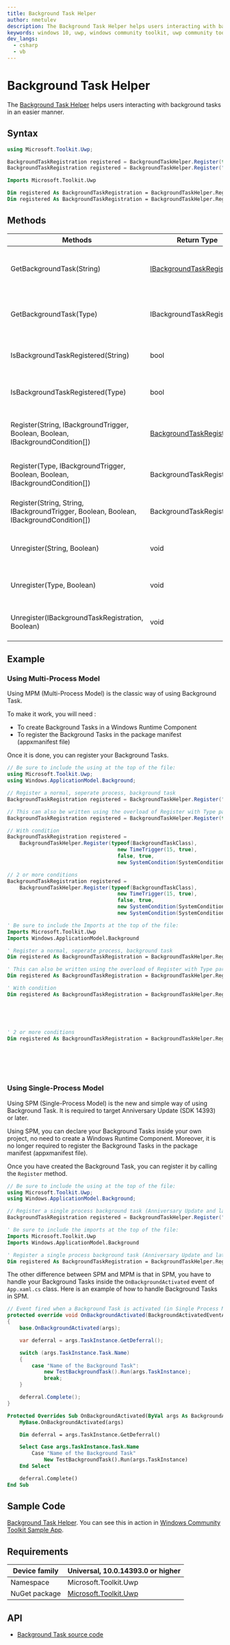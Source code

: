 ```yaml
---
title: Background Task Helper
author: nmetulev
description: The Background Task Helper helps users interacting with background tasks in an easier manner. 
keywords: windows 10, uwp, windows community toolkit, uwp community toolkit, uwp toolkit, Background Task Helper
dev_langs:
  - csharp
  - vb
---
```


# Background Task Helper

The [Background Task Helper](https://docs.microsoft.com/dotnet/api/microsoft.toolkit.uwp.helpers.backgroundtaskhelper) helps users interacting with background tasks in an easier manner. 

## Syntax

```csharp
using Microsoft.Toolkit.Uwp;

BackgroundTaskRegistration registered = BackgroundTaskHelper.Register(typeof(BackgroundTaskClass), new TimeTrigger(15, true));
BackgroundTaskRegistration registered = BackgroundTaskHelper.Register("TaskName", "TaskEntryPoint", new TimeTrigger(15, true));
```
```vb
Imports Microsoft.Toolkit.Uwp

Dim registered As BackgroundTaskRegistration = BackgroundTaskHelper.Register(GetType(BackgroundTaskClass), New TimeTrigger(15, True))
Dim registered As BackgroundTaskRegistration = BackgroundTaskHelper.Register("TaskName", "TaskEntryPoint", New TimeTrigger(15, True))
```

## Methods

| Methods | Return Type | Description |
| -- | -- | -- |
| GetBackgroundTask(String) | [IBackgroundTaskRegistration](https://docs.microsoft.com/uwp/api/Windows.ApplicationModel.Background.IBackgroundTaskRegistration) | Get the registered background task of the given type |
| GetBackgroundTask(Type) | IBackgroundTaskRegistration | Get the registered background task of the given type |
| IsBackgroundTaskRegistered(String) | bool | Check if a background task is registered |
| IsBackgroundTaskRegistered(Type) | bool | Check if a background task is registered |
| Register(String, IBackgroundTrigger, Boolean, Boolean, IBackgroundCondition[]) | [BackgroundTaskRegistration](https://docs.microsoft.com/uwp/api/Windows.ApplicationModel.Background.BackgroundTaskRegistration) | Registers under the Single Process Model |
| Register(Type, IBackgroundTrigger, Boolean, Boolean, IBackgroundCondition[]) | BackgroundTaskRegistration | Register a background task with conditions |
| Register(String, String, IBackgroundTrigger, Boolean, Boolean, IBackgroundCondition[]) | BackgroundTaskRegistration | Register a background task with conditions |
| Unregister(String, Boolean) | void | Unregister a background task |
| Unregister(Type, Boolean) | void | Unregister a background task |
| Unregister(IBackgroundTaskRegistration, Boolean) | void | Unregister a background task |

## Example

### Using Multi-Process Model

Using MPM (Multi-Process Model) is the classic way of using Background Task.

To make it work, you will need :

* To create Background Tasks in a Windows Runtime Component
* To register the Background Tasks in the package manifest (appxmanifest file)

Once it is done, you can register your Background Tasks.

```csharp
// Be sure to include the using at the top of the file:
using Microsoft.Toolkit.Uwp;
using Windows.ApplicationModel.Background;

// Register a normal, seperate process, background task
BackgroundTaskRegistration registered = BackgroundTaskHelper.Register("TaskName", "TaskEntryPoint", new TimeTrigger(15, true));

// This can also be written using the overload of Register with Type parameter.
BackgroundTaskRegistration registered = BackgroundTaskHelper.Register(typeof(BackgroundTaskClass), new TimeTrigger(15, true));

// With condition
BackgroundTaskRegistration registered = 
    BackgroundTaskHelper.Register(typeof(BackgroundTaskClass), 
                                    new TimeTrigger(15, true), 
                                    false, true, 
                                    new SystemCondition(SystemConditionType.InternetAvailable));

// 2 or more conditions
BackgroundTaskRegistration registered = 
    BackgroundTaskHelper.Register(typeof(BackgroundTaskClass), 
                                    new TimeTrigger(15, true), 
                                    false, true, 
                                    new SystemCondition(SystemConditionType.InternetAvailable), 
                                    new SystemCondition(SystemConditionType.UserPresent));
```
```vb
' Be sure to include the Imports at the top of the file:
Imports Microsoft.Toolkit.Uwp
Imports Windows.ApplicationModel.Background

' Register a normal, seperate process, background task
Dim registered As BackgroundTaskRegistration = BackgroundTaskHelper.Register("TaskName", "TaskEntryPoint", New TimeTrigger(15, True))

' This can also be written using the overload of Register with Type parameter.
Dim registered As BackgroundTaskRegistration = BackgroundTaskHelper.Register(GetType(BackgroundTaskClass), New TimeTrigger(15, True))

' With condition
Dim registered As BackgroundTaskRegistration = BackgroundTaskHelper.Register(GetType(BackgroundTaskClass),
                                                                             New TimeTrigger(15, True),
                                                                             False,
                                                                             True,
                                                                             New SystemCondition(SystemConditionType.InternetAvailable))

' 2 or more conditions
Dim registered As BackgroundTaskRegistration = BackgroundTaskHelper.Register(GetType(BackgroundTaskClass),
                                                                             New TimeTrigger(15, True),
                                                                             False,
                                                                             True,
                                                                             New SystemCondition(SystemConditionType.InternetAvailable),
                                                                             New SystemCondition(SystemConditionType.UserPresent))
```

### Using Single-Process Model

Using SPM (Single-Process Model) is the new and simple way of using Background Task.
It is required to target Anniversary Update (SDK 14393) or later.

Using SPM, you can declare your Background Tasks inside your own project, no need to create a Windows Runtime Component.
Moreover, it is no longer required to register the Background Tasks in the package manifest (appxmanifest file).

Once you have created the Background Task, you can register it by calling the `Register` method.

```csharp
// Be sure to include the using at the top of the file:
using Microsoft.Toolkit.Uwp;
using Windows.ApplicationModel.Background;

// Register a single process background task (Anniversary Update and later ONLY)
BackgroundTaskRegistration registered = BackgroundTaskHelper.Register("Name of the Background Task", new TimeTrigger(15, true));
```
```vb
' Be sure to include the imports at the top of the file:
Imports Microsoft.Toolkit.Uwp
Imports Windows.ApplicationModel.Background

' Register a single process background task (Anniversary Update and later ONLY)
Dim registered As BackgroundTaskRegistration = BackgroundTaskHelper.Register("Name of the Background Task", New TimeTrigger(15, True))
```

The other difference between SPM and MPM is that in SPM, you have to handle your Background Tasks inside the `OnBackgroundActivated` event of `App.xaml.cs` class.
Here is an example of how to handle Background Tasks in SPM.

```csharp
// Event fired when a Background Task is activated (in Single Process Model)
protected override void OnBackgroundActivated(BackgroundActivatedEventArgs args)
{
    base.OnBackgroundActivated(args);

    var deferral = args.TaskInstance.GetDeferral();

    switch (args.TaskInstance.Task.Name)
    {
        case "Name of the Background Task":
            new TestBackgroundTask().Run(args.TaskInstance);
            break;
    }

    deferral.Complete();
}
```
```vb
Protected Overrides Sub OnBackgroundActivated(ByVal args As BackgroundActivatedEventArgs)
    MyBase.OnBackgroundActivated(args)

    Dim deferral = args.TaskInstance.GetDeferral()

    Select Case args.TaskInstance.Task.Name
        Case "Name of the Background Task"
            New TestBackgroundTask().Run(args.TaskInstance)
    End Select

    deferral.Complete()
End Sub
```

## Sample Code

[Background Task Helper](https://github.com/Microsoft/UWPCommunityToolkit/tree/master/Microsoft.Toolkit.Uwp.SampleApp/SamplePages/BackgroundTaskHelper). You can see this in action in [Windows Community Toolkit Sample App](https://www.microsoft.com/store/apps/9NBLGGH4TLCQ).

## Requirements

| Device family | Universal, 10.0.14393.0 or higher |
| --- | --- |
| Namespace | Microsoft.Toolkit.Uwp |
| NuGet package | [Microsoft.Toolkit.Uwp](https://www.nuget.org/packages/Microsoft.Toolkit.Uwp/) |

## API

* [Background Task source code](https://github.com/Microsoft/UWPCommunityToolkit/blob/master/Microsoft.Toolkit.Uwp/Helpers/BackgroundTaskHelper.cs)
